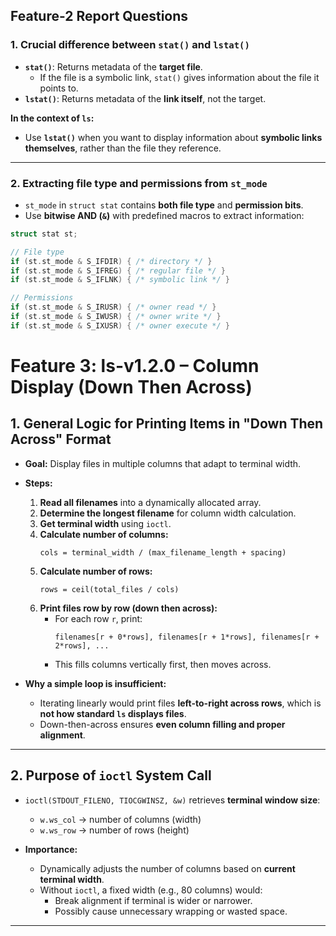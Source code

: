 ## Feature-2 Report Questions

### 1. Crucial difference between `stat()` and `lstat()`

- **`stat()`**: Returns metadata of the **target file**.  
  - If the file is a symbolic link, `stat()` gives information about the file it points to.  
- **`lstat()`**: Returns metadata of the **link itself**, not the target.  

**In the context of `ls`:**  
- Use **`lstat()`** when you want to display information about **symbolic links themselves**, rather than the file they reference.

---

### 2. Extracting file type and permissions from `st_mode`

- `st_mode` in `struct stat` contains **both file type** and **permission bits**.  
- Use **bitwise AND (`&`)** with predefined macros to extract information:

```c
struct stat st;

// File type
if (st.st_mode & S_IFDIR) { /* directory */ }
if (st.st_mode & S_IFREG) { /* regular file */ }
if (st.st_mode & S_IFLNK) { /* symbolic link */ }

// Permissions
if (st.st_mode & S_IRUSR) { /* owner read */ }
if (st.st_mode & S_IWUSR) { /* owner write */ }
if (st.st_mode & S_IXUSR) { /* owner execute */ }
```


# Feature 3: ls-v1.2.0 – Column Display (Down Then Across)

## 1. General Logic for Printing Items in "Down Then Across" Format

- **Goal:** Display files in multiple columns that adapt to terminal width.  
- **Steps:**
  1. **Read all filenames** into a dynamically allocated array.  
  2. **Determine the longest filename** for column width calculation.  
  3. **Get terminal width** using `ioctl`.  
  4. **Calculate number of columns:**  
     ```
     cols = terminal_width / (max_filename_length + spacing)
     ```
  5. **Calculate number of rows:**  
     ```
     rows = ceil(total_files / cols)
     ```
  6. **Print files row by row (down then across):**  
     - For each row `r`, print:
       ```
       filenames[r + 0*rows], filenames[r + 1*rows], filenames[r + 2*rows], ...
       ```
     - This fills columns vertically first, then moves across.

- **Why a simple loop is insufficient:**  
  - Iterating linearly would print files **left-to-right across rows**, which is **not how standard `ls` displays files**.  
  - Down-then-across ensures **even column filling and proper alignment**.

---

## 2. Purpose of `ioctl` System Call

- `ioctl(STDOUT_FILENO, TIOCGWINSZ, &w)` retrieves **terminal window size**:
  - `w.ws_col` → number of columns (width)  
  - `w.ws_row` → number of rows (height)

- **Importance:**  
  - Dynamically adjusts the number of columns based on **current terminal width**.  
  - Without `ioctl`, a fixed width (e.g., 80 columns) would:
    - Break alignment if terminal is wider or narrower.  
    - Possibly cause unnecessary wrapping or wasted space.

---


